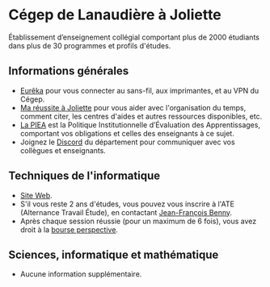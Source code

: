 # Cégep de Lanaudière à Joliette

Établissement d’enseignement collégial comportant plus de 2000 étudiants dans plus de 30 programmes et profils d'études.

## Informations générales

- [Eurêka](https://cegeplanaudiere.sharepoint.com/sites/Eureka) pour vous connecter au sans-fil, aux imprimantes, et au VPN du Cégep.
- [Ma réussite à Joliette](https://mareussiteajoliette.cegep-lanaudiere.qc.ca/) pour vous aider avec l'organisation du temps, comment citer, les centres d'aides et autres ressources disponibles, etc.
- [La PIEA](https://www.cegep-lanaudiere.qc.ca/joliette/cegep-a-joliette/documents-officiels) est la Politique Institutionnelle d’Évaluation des Apprentissages, comportant vos obligations et celles des enseignants à ce sujet.
- Joignez le [Discord](https://discord.gg/CeEhmP7Vvc) du département pour communiquer avec vos collègues et enseignants.

## Techniques de l'informatique

- [Site Web](https://stage.jolinfo.cegep-lanaudiere.qc.ca/#).
- S'il vous reste 2 ans d'études, vous pouvez vous inscrire à l'ATE (Alternance Travail Étude), en contactant [Jean-François Benny](jean-francois.benny@cegep-lanaudiere.qc.ca).
- Après chaque session réussie (pour un maximum de 6 fois), vous avez droit à la [bourse perspective](https://www.quebec.ca/education/aide-financiere-aux-etudes/bourses-perspective).

## Sciences, informatique et mathématique

- Aucune information supplémentaire.